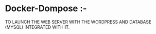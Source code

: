 # Docker-Dompose :-
TO LAUNCH THE WEB SERVER WITH THE WORDPRESS AND DATABASE (MYSQL) INTEGRATED WITH IT.
